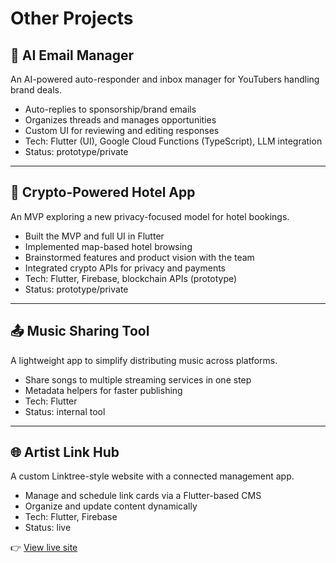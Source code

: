 # Other Projects

## 🤖 AI Email Manager
An AI-powered auto-responder and inbox manager for YouTubers handling brand deals.  
- Auto-replies to sponsorship/brand emails  
- Organizes threads and manages opportunities  
- Custom UI for reviewing and editing responses  
- Tech: Flutter (UI), Google Cloud Functions (TypeScript), LLM integration  
- Status: prototype/private  

---

## 🏨 Crypto-Powered Hotel App
An MVP exploring a new privacy-focused model for hotel bookings.  
- Built the MVP and full UI in Flutter  
- Implemented map-based hotel browsing  
- Brainstormed features and product vision with the team  
- Integrated crypto APIs for privacy and payments  
- Tech: Flutter, Firebase, blockchain APIs (prototype)  
- Status: prototype/private  

---

## 📤 Music Sharing Tool
A lightweight app to simplify distributing music across platforms.  
- Share songs to multiple streaming services in one step  
- Metadata helpers for faster publishing  
- Tech: Flutter  
- Status: internal tool  

---

## 🌐 Artist Link Hub
A custom Linktree-style website with a connected management app.  
- Manage and schedule link cards via a Flutter-based CMS  
- Organize and update content dynamically  
- Tech: Flutter, Firebase  
- Status: live  

👉 [View live site](https://links.maxandersmusic.com/)
